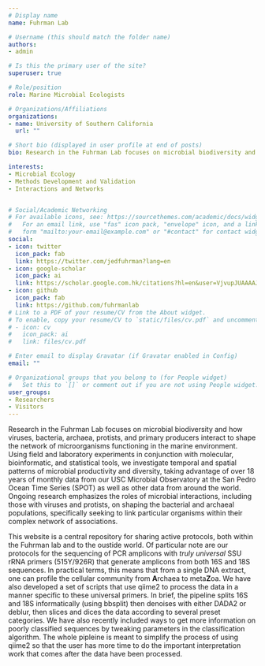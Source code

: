 ```yaml
---
# Display name
name: Fuhrman Lab 

# Username (this should match the folder name)
authors:
- admin

# Is this the primary user of the site?
superuser: true

# Role/position
role: Marine Microbial Ecologists

# Organizations/Affiliations
organizations:
- name: University of Southern California
  url: ""

# Short bio (displayed in user profile at end of posts)
bio: Research in the Fuhrman Lab focuses on microbial biodiversity and how viruses, bacteria, archaea, protists, and primary producers interact to shape the network of microorganisms functioning in the marine environment.

interests:
- Microbial Ecology
- Methods Development and Validation
- Interactions and Networks


# Social/Academic Networking
# For available icons, see: https://sourcethemes.com/academic/docs/widgets/#icons
#   For an email link, use "fas" icon pack, "envelope" icon, and a link in the
#   form "mailto:your-email@example.com" or "#contact" for contact widget.
social:
- icon: twitter
  icon_pack: fab
  link: https://twitter.com/jedfuhrman?lang=en
- icon: google-scholar
  icon_pack: ai
  link: https://scholar.google.com.hk/citations?hl=en&user=VjvupJUAAAAJ&view_op=list_works&sortby=pubdate
- icon: github
  icon_pack: fab
  link: https://github.com/fuhrmanlab
# Link to a PDF of your resume/CV from the About widget.
# To enable, copy your resume/CV to `static/files/cv.pdf` and uncomment the lines below.  
# - icon: cv
#   icon_pack: ai
#   link: files/cv.pdf

# Enter email to display Gravatar (if Gravatar enabled in Config)
email: ""

# Organizational groups that you belong to (for People widget)
#   Set this to `[]` or comment out if you are not using People widget.  
user_groups:
- Researchers
- Visitors
---
```


Research in the Fuhrman Lab focuses on microbial biodiversity and how viruses, bacteria, archaea, protists, and primary producers interact to shape the network of microorganisms functioning in the marine environment. Using field and laboratory experiments in conjunction with molecular, bioinformatic, and statistical tools, we investigate temporal and spatial patterns of microbial productivity and diversity, taking advantage of over 18 years of monthly data from our USC Microbial Observatory at the San Pedro Ocean Time Series (SPOT) as well as other data from around the world. Ongoing research emphasizes the roles of microbial interactions, including those with viruses and protists, on shaping the bacterial and archaeal populations, specifically seeking to link particular organisms within their complex network of associations.

This website is a central repository for sharing active protocols, both within the Fuhrman lab and to the oustide world. Of particular note are our protocols for the sequencing of PCR amplicons with *truly universal* SSU rRNA primers (515Y/926R) that generate amplicons from both 16S and 18S sequences. In practical terms, this means that from a single DNA extract, one can profile the cellular community from **A**rchaea to meta**Z**oa. We have also developed a set of scripts that use qiime2 to process the data in a manner specific to these universal primers. In brief, the pipeline splits 16S and 18S informatically (using bbsplit) then denoises with either DADA2 or deblur, then slices and dices the data according to several preset categories. We have also recently included ways to get more information on poorly classified sequences by tweaking parameters in the classification algorithm. The whole pipleine is meant to simplify the process of using qiime2 so that the user has more time to do the important interpretation work that comes after the data have been processed.
